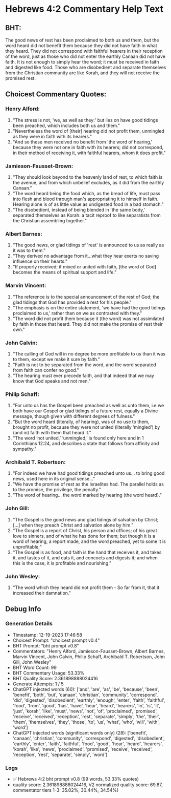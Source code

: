 # Hebrews 4:2 Commentary Help Text

## BHT:
The good news of rest has been proclaimed to both us and them, but the word heard did not benefit them because they did not have faith in what they heard. They did not correspond with faithful hearers in their reception of the word, just as those who did not enter the earthly Canaan did not have faith. It is not enough to simply hear the word; it must be received in faith and digested like food. Those who are disobedient and separate themselves from the Christian community are like Korah, and they will not receive the promised rest.

## Choicest Commentary Quotes:
### Henry Alford:
1. "The stress is not, 'we, as well as they:' but lies on have good tidings been preached, which includes both us and them."
2. "Nevertheless the word of [their] hearing did not profit them, unmingled as they were in faith with its hearers."
3. "And so these men received no benefit from 'the word of hearing,' because they were not one in faith with its hearers; did not correspond, in their method of receiving it, with faithful hearers, whom it does profit."

### Jamieson-Fausset-Brown:
1. "They should look beyond to the heavenly land of rest, to which faith is the avenue, and from which unbelief excludes, as it did from the earthly Canaan."
2. "The word heard being the food which, as the bread of life, must pass into flesh and blood through man's appropriating it to himself in faith. Hearing alone is of as little value as undigested food in a bad stomach."
3. "The disobedient, instead of being blended in 'the same body,' separated themselves as Korah: a tacit reproof to like separatists from the Christian assembling together."

### Albert Barnes:
1. "The good news, or glad tidings of 'rest' is announced to us as really as it was to them." 
2. "They derived no advantage from it...what they hear exerts no saving influence on their hearts." 
3. "If properly received; if mixed or united with faith, [the word of God] becomes the means of spiritual support and life."

### Marvin Vincent:
1. "The reference is to the special announcement of the rest of God; the glad tidings that God has provided a rest for his people."
2. "The emphasis is on the entire statement, 'we have had the good tidings proclaimed to us,' rather than on we as contrasted with they."
3. "The word did not profit them because it (the word) was not assimilated by faith in those that heard. They did not make the promise of rest their own."

### John Calvin:
1. "The calling of God will in no degree be more profitable to us than it was to them, except we make it sure by faith."
2. "Faith is not to be separated from the word, and the word separated from faith can confer no good."
3. "The hearing must ever precede faith, and that indeed that we may know that God speaks and not men."

### Philip Schaff:
1. "For unto us has the Gospel been preached as well as unto them, i.e we both have our Gospel or glad tidings of a future rest, equally a Divine message, though given with different degrees of fulness."
2. "But the word heard (literally, of hearing), was of no use to them, brought no profit, because they were not united (literally ‘mingled’) by (and in) faith with them that heard it."
3. "The word ‘not united,’ ‘unmingled,’ is found only here and in 1 Corinthians 12:24, and describes a state that follows from affinity and sympathy."

### Archibald T. Robertson:
1. "For indeed we have had good tidings preached unto us... to bring good news, used here in its original sense..."
2. "We have the promise of rest as the Israelites had. The parallel holds as to the promise, the privilege, the penalty."
3. "The word of hearing... the word marked by hearing (the word heard)."

### John Gill:
1. "The Gospel is the good news and glad tidings of salvation by Christ; [...] when they preach Christ and salvation alone by him."
2. "The Gospel is a report of Christ, his person and offices; of his great love to sinners, and of what he has done for them; but though it is a word of hearing, a report made, and the word preached, yet to some it is unprofitable;"
3. "The Gospel is as food, and faith is the hand that receives it, and takes it, and tastes of it, and eats it, and concocts and digests it; and when this is the case, it is profitable and nourishing."

### John Wesley:
1. "The word which they heard did not profit them - So far from it, that it increased their damnation."


## Debug Info
### Generation Details
- Timestamp: 12-19-2023 17:46:58
- Choicest Prompt: "choicest prompt v0.4"
- BHT Prompt: "bht prompt v0.8"
- Commentators: "Henry Alford, Jamieson-Fausset-Brown, Albert Barnes, Marvin Vincent, John Calvin, Philip Schaff, Archibald T. Robertson, John Gill, John Wesley"
- BHT Word Count: 99
- BHT Commentary Usage: 53.33%
- BHT Quality Score: 2.361898888024416
- Generate Attempts: 1 / 5
- ChatGPT injected words (60):
	['and', 'are', 'as', 'be', 'because', 'been', 'benefit', 'both', 'but', 'canaan', 'christian', 'community', 'correspond', 'did', 'digested', 'disobedient', 'earthly', 'enough', 'enter', 'faith', 'faithful', 'food', 'from', 'good', 'has', 'have', 'hear', 'heard', 'hearers', 'in', 'is', 'it', 'just', 'korah', 'like', 'must', 'news', 'not', 'of', 'proclaimed', 'promised', 'receive', 'received', 'reception', 'rest', 'separate', 'simply', 'the', 'their', 'them', 'themselves', 'they', 'those', 'to', 'us', 'what', 'who', 'will', 'with', 'word']
- ChatGPT injected words (significant words only) (28):
	['benefit', 'canaan', 'christian', 'community', 'correspond', 'digested', 'disobedient', 'earthly', 'enter', 'faith', 'faithful', 'food', 'good', 'hear', 'heard', 'hearers', 'korah', 'like', 'news', 'proclaimed', 'promised', 'receive', 'received', 'reception', 'rest', 'separate', 'simply', 'word']

### Logs
- ✅ Hebrews 4:2 bht prompt v0.8 (99 words, 53.33% quotes)
- quality score: 2.361898888024416, V2 normalized quality score: 69.87, commentator tiers 1-3: 35.02%, 30.44%, 34.54%)